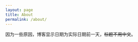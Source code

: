 ```yaml
---
layout: page
title: About
permalink: /about/
---
```


因为一些原因，博客显示日期为实际日期前一天，<span style="TEXT-DECORATION: line-through">标题不用中文</span>。
